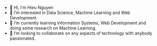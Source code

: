 - 👋 Hi, I’m Hieu Nguyen
- 👀 I’m interested in Data Science, Machine Learning and Web Development.
- 🌱 I’m currently learning Information Systems, Web Development and doing some research on Machine Learning.
- 💞️ I’m looking to collaborate on any aspects of technology with anybody passionated.
<!-- - 📫 How to reach me  -->

<!---
huuhieunguyen/huuhieunguyen is a ✨ special ✨ repository because its `README.md` (this file) appears on your GitHub profile.
You can click the Preview link to take a look at your changes.
--->
